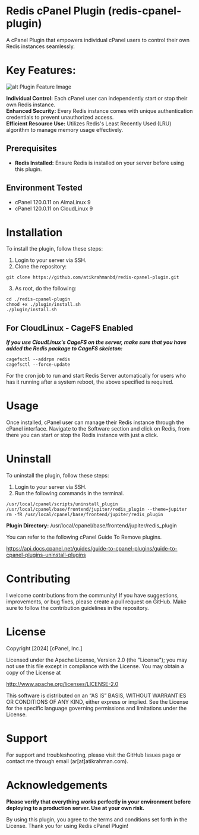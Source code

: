 # Redis cPanel Plugin (redis-cpanel-plugin)

A cPanel Plugin that empowers individual cPanel users to control their own Redis instances seamlessly.

# Key Features:

![alt Plugin Feature Image](https://github.com/atikrahmanbd/redis-cpanel-plugin/blob/main/Redis_cPanel_Plugin_By_Atik.gif?raw=true)

**Individual Control:** Each cPanel user can independently start or stop their own Redis instance.  
**Enhanced Security:** Every Redis instance comes with unique authentication credentials to prevent unauthorized access.  
**Efficient Resource Use:** Utilizes Redis's Least Recently Used (LRU) algorithm to manage memory usage effectively.

## Prerequisites

- **Redis Installed:** Ensure Redis is installed on your server before using this plugin.

## Environment Tested

- cPanel 120.0.11 on AlmaLinux 9
- cPanel 120.0.11 on CloudLinux 9

# Installation

To install the plugin, follow these steps:

1. Login to your server via SSH.
2. Clone the repository:

```
git clone https://github.com/atikrahmanbd/redis-cpanel-plugin.git
```

3. As root, do the following:

```
cd ./redis-cpanel-plugin
chmod +x ./plugin/install.sh
./plugin/install.sh
```

## For CloudLinux - CageFS Enabled

**_If you use CloudLinux's CageFS on the server, make sure that you have added the Redis package to CageFS skeleton:_**

```
cagefsctl --addrpm redis
cagefsctl --force-update
```

For the cron job to run and start Redis Server automatically for users who has it running after a system reboot, the above specified is required.

# Usage

Once installed, cPanel user can manage their Redis instance through the cPanel interface.
Navigate to the Software section and click on Redis, from there you can start or stop the Redis instance with just a click.

# Uninstall

To uninstall the plugin, follow these steps:

1. Login to your server via SSH.
2. Run the following commands in the terminal.

```
/usr/local/cpanel/scripts/uninstall_plugin /usr/local/cpanel/base/frontend/jupiter/redis_plugin --theme=jupiter
rm -fR /usr/local/cpanel/base/frontend/jupiter/redis_plugin
```

**Plugin Directory:** /usr/local/cpanel/base/frontend/jupiter/redis_plugin

You can refer to the following cPanel Guide To Remove plugins.

https://api.docs.cpanel.net/guides/guide-to-cpanel-plugins/guide-to-cpanel-plugins-uninstall-plugins

# Contributing

I welcome contributions from the community! If you have suggestions, improvements, or bug fixes,
please create a pull request on GitHub. Make sure to follow the contribution guidelines in the repository.

# License

Copyright [2024] [cPanel, Inc.]

Licensed under the Apache License, Version 2.0 (the "License");
you may not use this file except in compliance with the License.
You may obtain a copy of the License at

http://www.apache.org/licenses/LICENSE-2.0

This software is distributed on an “AS IS” BASIS, WITHOUT WARRANTIES
OR CONDITIONS OF ANY KIND, either express or implied. See the License for the
specific language governing permissions and limitations under the License.

# Support

For support and troubleshooting, please visit the GitHub Issues page or contact me through email (ar[at]atikrahman.com).

# Acknowledgements

**Please verify that everything works perfectly in your environment before deploying to a production server. Use at your own risk.**

By using this plugin, you agree to the terms and conditions set forth in the License. Thank you for using Redis cPanel Plugin!
